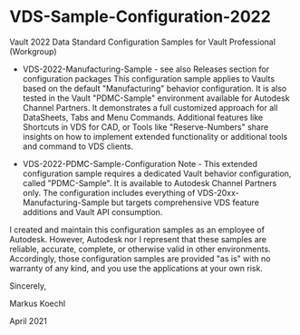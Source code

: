 # VDS-Sample-Configuration-2022
Vault 2022 Data Standard Configuration Samples for Vault Professional (Workgroup)

- VDS-2022-Manufacturing-Sample - see also Releases section for configuration packages
This configuration sample applies to Vaults based on the default "Manufacturing" behavior configuration. It is also tested in the Vault "PDMC-Sample" environment available for Autodesk Channel Partners. It demonstrates a full customized approach for all DataSheets, Tabs and Menu Commands. Additional features like Shortcuts in VDS for CAD, or Tools like "Reserve-Numbers" share insights on how to implement extended functionality or additional tools and command to VDS clients.

- VDS-2022-PDMC-Sample-Configuration
Note - This extended configuration sample requires a dedicated Vault behavior configuration, called "PDMC-Sample". It is available to Autodesk Channel Partners only.
The configuration includes everything of VDS-20xx-Manufacturing-Sample but targets comprehensive VDS feature additions and Vault API consumption.

I created and maintain this configuration samples as an employee of Autodesk. However, Autodesk nor I represent that these samples are reliable, accurate, complete, or otherwise valid in other environments. Accordingly, those configuration samples are provided "as is" with no warranty of any kind, and you use the applications at your own risk.


Sincerely,

Markus Koechl

April 2021
